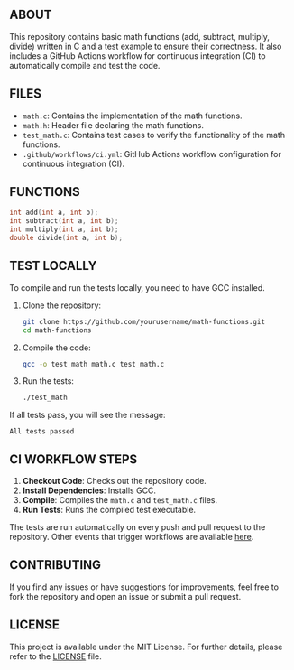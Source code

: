 ## ABOUT

This repository contains basic math functions (add, subtract, multiply, divide) written in C and a test example to ensure their correctness. It also includes a GitHub Actions workflow for continuous integration (CI) to automatically compile and test the code.

## FILES

- `math.c`: Contains the implementation of the math functions.
- `math.h`: Header file declaring the math functions.
- `test_math.c`: Contains test cases to verify the functionality of the math functions.
- `.github/workflows/ci.yml`: GitHub Actions workflow configuration for continuous integration (CI).

## FUNCTIONS

```c
int add(int a, int b);
int subtract(int a, int b);
int multiply(int a, int b);
double divide(int a, int b);
```

## TEST LOCALLY

To compile and run the tests locally, you need to have GCC installed.

1. Clone the repository:
   ```sh
   git clone https://github.com/yourusername/math-functions.git
   cd math-functions
   ```

2. Compile the code:
   ```sh
   gcc -o test_math math.c test_math.c
   ```

3. Run the tests:
   ```sh
   ./test_math
   ```

If all tests pass, you will see the message:
```
All tests passed
```

## CI WORKFLOW STEPS

1. **Checkout Code**: Checks out the repository code.
2. **Install Dependencies**: Installs GCC.
3. **Compile**: Compiles the `math.c` and `test_math.c` files.
4. **Run Tests**: Runs the compiled test executable.

The tests are run automatically on every push and pull request to the repository. Other events that trigger workflows are available [here](https://docs.github.com/en/actions/using-workflows/events-that-trigger-workflows).

## CONTRIBUTING

If you find any issues or have suggestions for improvements, feel free to fork the repository and open an issue or submit a pull request.

## LICENSE

This project is available under the MIT License. For further details, please refer to the [LICENSE](https://github.com/jotavare/github-actions-overview/blob/main/LICENSE) file.
